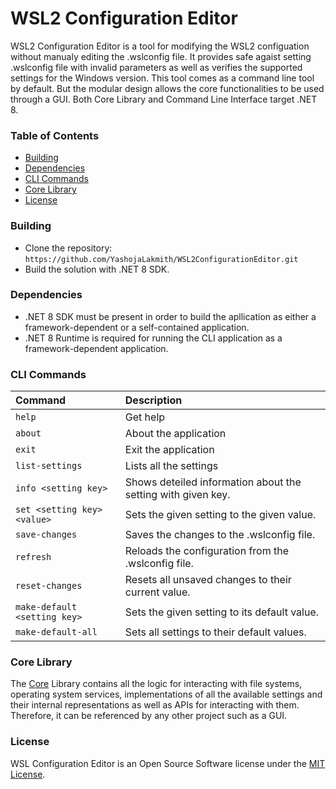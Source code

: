 # WSL2 Configuration Editor

WSL2 Configuration Editor is a tool for modifying the WSL2 configuation without manualy editing the .wslconfig file. It provides safe agaist setting .wslconfig file with invalid parameters as well as verifies the supported settings for the Windows version. This tool comes as a command line tool by default. But the modular design allows the core functionalities to be used through a GUI. Both Core Library and Command Line Interface target .NET 8.

### Table of Contents
- [Building](#build)
- [Dependencies](#deps)
- [CLI Commands](#commands)
- [Core Library](#core-lib)
- [License](#license)

<a name="build"></a>
### Building
- Clone the repository: `https://github.com/YashojaLakmith/WSL2ConfigurationEditor.git`
- Build the solution with .NET 8 SDK.

<a name="deps"></a>
### Dependencies
- .NET 8 SDK must be present in order to build the apllication as either a framework-dependent or a self-contained application.
- .NET 8 Runtime is required for running the CLI application as a framework-dependent application.

<a name="commands"></a>
### CLI Commands
| Command						| Description													|
| :---							| :---															|
| `help`						| Get help														|
| `about`						| About the application											|
| `exit`						| Exit the application											|
| `list-settings`				| Lists all the settings										|
| `info <setting key>`			| Shows deteiled information about the setting with given key.	|
| `set <setting key> <value>`	| Sets the given setting to the given value.					|
| `save-changes`				| Saves the changes to the .wslconfig file.						|
| `refresh`						| Reloads the configuration from the .wslconfig file.			|
| `reset-changes`				| Resets all unsaved changes to their current value.			|
| `make-default <setting key>`	| Sets the given setting to its default value.					|
| `make-default-all`			| Sets all settings to their default values.					|

<a name="core-lib"></a>
### Core Library
The [Core](https://github.com/YashojaLakmith/WSL2ConfigurationEditor/tree/master/Core) Library contains all the logic for interacting with file systems, operating system services, implementations of all the available settings and their internal representations as well as APIs for interacting with them. Therefore, it can be referenced by any other project such as a GUI.

<a name="license"></a>
### License
WSL Configuration Editor is an Open Source Software license under the [MIT License](#LICENSE.txt).